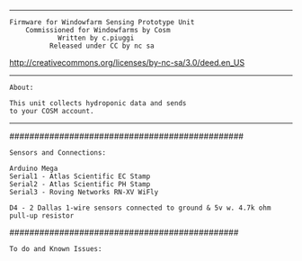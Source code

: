 ------------------------------------------------------

	Firmware for Windowfarm Sensing Prototype Unit 
		Commissioned for Windowfarms by Cosm
				Written by c.piuggi
			  Released under CC by nc sa
http://creativecommons.org/licenses/by-nc-sa/3.0/deed.en_US

------------------------------------------------------

	About:
	
	This unit collects hydroponic data and sends 
	to your COSM account.
	
------------------------------------------------------
	
  ###############################################
  
	Sensors and Connections:
	
	Arduino Mega
	Serial1 - Atlas Scientific EC Stamp
	Serial2 - Atlas Scientific PH Stamp
	Serial3 - Roving Networks RN-XV WiFly
	
	D4 - 2 Dallas 1-wire sensors connected to ground & 5v w. 4.7k ohm pull-up resistor
	
  ##############################################
  
  
  	To do and Known Issues:
  	
  	